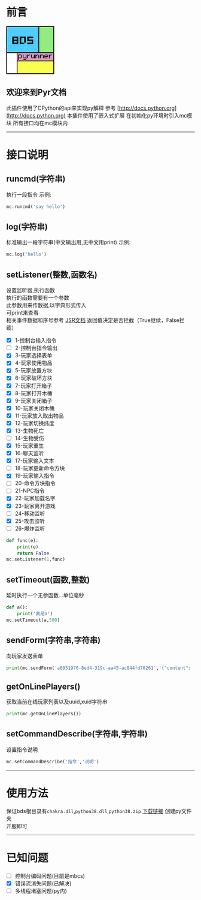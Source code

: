 # 前言
![logo](logo.png)<br>
## 欢迎来到Pyr文档
此插件使用了CPython的api来实现py解释
参考
[http://docs.python.org](http://docs.python.org)
本插件使用了嵌入式扩展
在初始化py环境时引入mc模块
所有接口均在mc模块内
***
# 接口说明
## runcmd(字符串)
执行一段指令
示例:
```py
mc.runcmd('say hello')
```
## log(字符串)
标准输出一段字符串(中文输出用,无中文用print)
示例:
```py
mc.log('hello')
```
## setListener(整数,函数名)
设置监听器,执行函数<br>
执行的函数需要有一个参数<br>
此参数用来传数据,以字典形式传入<br>
可print来查看<br>
相关事件数据和序号参考
[JSR文档](http://game.xiafox.com/jsrdevdoc.htm#reg_t2)
返回值决定是否拦截（True继续，False拦截）<br>
* [x] 1-控制台输入指令
* [ ] 2-控制台指令输出
* [x] 3-玩家选择表单
* [x] 4-玩家使用物品
* [x] 5-玩家放置方块
* [x] 6-玩家破坏方块
* [x] 7-玩家打开箱子
* [x] 8-玩家打开木桶
* [x] 9-玩家关闭箱子
* [x] 10-玩家关闭木桶
* [x] 11-玩家放入取出物品
* [x] 12-玩家切换纬度
* [x] 13-生物死亡
* [ ] 14-生物受伤
* [x] 15-玩家重生
* [x] 16-聊天监听
* [x] 17-玩家输入文本
* [ ] 18-玩家更新命令方块
* [x] 19-玩家输入指令
* [ ] 20-命令方块指令
* [ ] 21-NPC指令
* [x] 22-玩家加载名字
* [x] 23-玩家离开游戏
* [ ] 24-移动监听
* [x] 25-攻击监听
* [ ] 26-爆炸监听
```py
def func(e):
	print(e)
	return False
mc.setListener(1,func)
```
## setTimeout(函数,整数)
延时执行一个无参函数...单位毫秒
```py
def a():
	print('我是a')
mc.setTimeout(a,500)
```
## sendForm(字符串,字符串)
向玩家发送表单
```py
print(mc.sendForm('a6031970-8ed4-319c-aa45-ac844fd70261','{"content": [{"default": 1,"options": ["Option 1","Option 2","Option 3"],"type": "dropdown","text": "如你所见，下拉框"}],"type": "custom_form","title": "这是一个自定义窗体"}'))
```
## getOnLinePlayers()
获取当前在线玩家列表以及uuid,xuid字符串
```py
print(mc.getOnLinePlayers())
```
## setCommandDescribe(字符串,字符串)
设置指令说明
```py
mc.setCommandDescribe('指令','说明')
```
***
# 使用方法
保证bds根目录有`chakra.dll`,`python38.dll`,`python38.zip`
[下载链接](https://www.python.org/ftp/python/3.8.6/python-3.8.6-embed-amd64.zip)
创建py文件夹<br>
开服即可<br>
***
# 已知问题
* [ ] 控制台编码问题(目前是mbcs)
* [x] 错误流消失问题(已解决)
* [ ] 多线程堵塞问题(py内)
